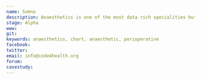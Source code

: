 ```yaml
---
name: Somno
description: Anaesthetics is one of the most data rich specialities but much of this is lost as for even digitally mature trusts it is all still mostly recorded on paper. The overriding objective of this project is to extend the work, initially started at an NHS Hack Day, on creating an open source digital anaesthetic chart. This will involve - User interface work to make something attractive and usable, as well as functional - Modelling of patient flow and clinician working to create a system ready for pilot - Integration with an anaesthetic monitor to prove utility - Creating open API’s to facilitate interoperability with existing clinical systems.  My hope is that this work lays the foundation an open source, platform agnostic, system that allows for better working in perioperative medicine and to enable the use of the data created in a patient journey.
stage: Alpha
www:  
git: 
keywords: anaesthetics, chart, anaesthetic, perioperative
facebook: 
twitter: 
email: info@code4health.org
forum: 
casestudy: 
--- 
```

